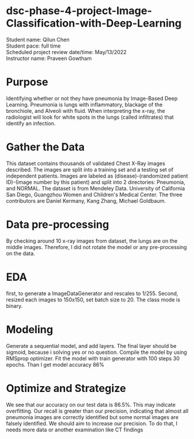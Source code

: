 # dsc-phase-4-project-Image-Classification-with-Deep-Learning
Student name: Qilun Chen<br>
Student pace: full time<br>
Scheduled project review date/time: May/13/2022<br>
Instructor name: Praveen Gowtham<br>
# Purpose
Identifying whether or not they have pneumonia by Image-Based Deep Learning. Pneumonia is lungs with inflammatory, blackage of the bronchiole, and Alveoli with fluid. When interpreting the x-ray, the radiologist will look for white spots in the lungs (called infiltrates) that identify an infection.
# Gather the Data
This dataset contains thousands of validated Chest X-Ray images  described. The images are split into a training set and a testing set of independent patients. Images are labeled as (disease)-(randomized patient ID)-(image number by this patient) and split into 2 directories: Pneumonia, and NORMAL. The dataset is from Mendeley Data. University of California San Diego, Guangzhou Women and Children's Medical Center. The three contributors are Daniel Kermany, Kang Zhang, Michael Goldbaum.
# Data pre-processing
By checking around 10 x-ray images from dataset, the lungs are on the middle images. Therefore, I did not rotate the model or any pre-processing on the data.
# EDA
first, to generate a ImageDataGenerator and rescales to 1/255. Second, resized each images to 150x150, set batch size to 20. The class mode is binary. 
# Modeling
Generate a sequential model, and add layers. The final layer should be sigmoid, because i solving yes or no question. Compile the model by using RMSprop optimizer. Fit the model with train generator with 100 steps 30 epochs. Than I get model accuracy 86%
# Optimize and Strategize
We see that our accuracy on our test data is 86.5%. This may indicate overfitting. Our recall is greater than our precision, indicating that almost all pneumonia images are correctly identified but some normal images are falsely identified. We should aim to increase our precision. To do that, I needs more data or another examination like CT findings
